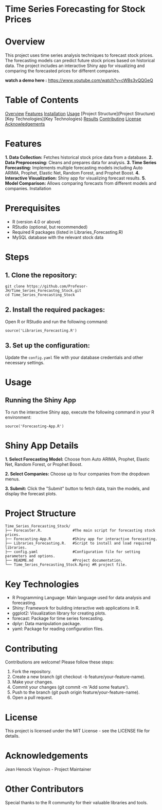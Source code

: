 # Time Series Forecasting for Stock Prices

# Overview
This project uses time series analysis techniques to forecast stock prices. The forecasting models can predict future stock prices based on historical data. The project includes an interactive Shiny app for visualizing and comparing the forecasted prices for different companies.

**watch a demo here :** https://www.youtube.com/watch?v=cWBs3vQQGeQ

# Table of Contents

[Overview](Overview)
[Features](Features)
[Installation](Installation)
[Usage](Usage)
[Project Structure](Project Structure)
[Key Technologies](Key Technologies)
[Results](Results)
[Contributing](Contributing)
[License](License)
[Acknowledgements](Acknowledgements)



# Features
  **1. Data Collection:** Fetches historical stock price data from a database.
  **2. Data Preprocessing:** Cleans and prepares data for analysis.
  **3. Time Series Forecasting:** Implements multiple forecasting models including Auto ARIMA, Prophet, Elastic Net, Random Forest, and Prophet Boost.
  **4. Interactive Visualization:** Shiny app for visualizing forecast results.
  **5. Model Comparison:** Allows comparing forecasts from different models and companies.
Installation


# Prerequisites
* R (version 4.0 or above)
* RStudio (optional, but recommended)
* Required R packages (listed in Libraries_Forecasting.R)
* MySQL database with the relevant stock data

# Steps
## 1. Clone the repository:
```
git clone https://github.com/Profesor-JH/Time_Series_Forecastng_Stock.git
cd Time_Series_Forecasting_Stock
```
## 2. Install the required packages:

Open R or RStudio and run the following command:
```
source('Libraries_Forecasting.R')
```

## 3. Set up the configuration:
Update the `config.yaml` file with your database credentials and other necessary settings.

# Usage

## Running the Shiny App
To run the interactive Shiny app, execute the following command in your R environment:

```
source('Forecasting-App.R')
```

# Shiny App Details

**1. Select Forecasting Model:** Choose from Auto ARIMA, Prophet, Elastic Net, Random Forest, or Prophet Boost.

**2. Select Companies:** Choose up to four companies from the dropdown menus.

**3. Submit:** Click the "Submit" button to fetch data, train the models, and display the forecast plots.


# Project Structure
```
Time_Series_Forecasting_Stock/
├── Forecaster.R.              #The main script for forecasting stock prices.
├── Forecasting-App.R          #Shiny app for interactive forecasting.
├── Libraries_Forecasting.R.   #Script to install and load required libraries.
├── config.yaml                #Configuration file for setting parameters and options.
├── README.md                  #Project documentation.
└── Time_Series_Forecasting_Stock.Rproj #R project file.
```


# Key Technologies
* R Programming Language: Main language used for data analysis and forecasting.
* Shiny: Framework for building interactive web applications in R.
* ggplot2: Visualization library for creating plots.
* forecast: Package for time series forecasting.
* dplyr: Data manipulation package.
* yaml: Package for reading configuration files.

# Contributing
Contributions are welcome! Please follow these steps:

1. Fork the repository.
2. Create a new branch (git checkout -b feature/your-feature-name).
3. Make your changes.
4. Commit your changes (git commit -m 'Add some feature').
5. Push to the branch (git push origin feature/your-feature-name).
6. Open a pull request.

# License
This project is licensed under the MIT License - see the LICENSE file for details.

# Acknowledgements
Jean Henock Viayinon - Project Maintainer

# Other Contributors
Special thanks to the R community for their valuable libraries and tools.


